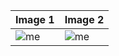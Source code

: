 | Image 1 | Image 2 |
|---|---|
| ![me](https://github.com/salmanghori/Agent_control_region_circle/blob/main/animation__ITE_1500_R_90_Rnd_3_SD_3_BUI_7_T_2024-09-26--13-25-52.gif) | ![me](https://github.com/salmanghori/Agent_control_region_circle/blob/main/animation__ITE_1500_R_90_Rnd_3_SD_3_BUI_7_T_2024-09-26--13-25-52-ezgif.com-resize.gif) |

